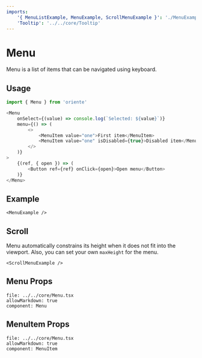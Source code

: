 ```yaml
---
imports:
    '{ MenuListExample, MenuExample, ScrollMenuExample }': './MenuExample'
    'Tooltip': '../../core/Tooltip'
---
```


# Menu

Menu is a list of items that can be navigated using keyboard.

## Usage

```js
import { Menu } from 'oriente'

<Menu
    onSelect={(value) => console.log(`Selected: ${value}`)}
    menu={() => (
        <>
            <MenuItem value="one">First item</MenuItem>
            <MenuItem value="one" isDisabled={true}>Disabled item</MenuItem>
        </>
    )}
>
    {(ref, { open }) => (
        <Button ref={ref} onClick={open}>Open menu</Button>
    )}
</Menu>
```

## Example

```@render
<MenuExample />
```

## Scroll

Menu automatically constrains its height when it does not fit into the viewport.
Also, you can set your own `maxHeight` for the menu.

```@render
<ScrollMenuExample />
```

## Menu Props

```@propsdoc
file: ../../core/Menu.tsx
allowMarkdown: true
component: Menu
```

## MenuItem Props

```@propsdoc
file: ../../core/Menu.tsx
allowMarkdown: true
component: MenuItem
```
